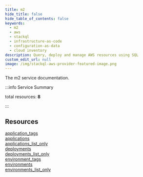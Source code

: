 ```yaml
---
title: m2
hide_title: false
hide_table_of_contents: false
keywords:
  - m2
  - aws
  - stackql
  - infrastructure-as-code
  - configuration-as-data
  - cloud inventory
description: Query, deploy and manage AWS resources using SQL
custom_edit_url: null
image: /img/stackql-aws-provider-featured-image.png
---
```


The m2 service documentation.

:::info Service Summary

<div class="row">
<div class="providerDocColumn">
<span>total resources:&nbsp;<b>8</b></span><br />
</div>
</div>

:::

## Resources
<div class="row">
<div class="providerDocColumn">
<a href="/services/m2/application_tags/">application_tags</a><br />
<a href="/services/m2/applications/">applications</a><br />
<a href="/services/m2/applications_list_only/">applications_list_only</a><br />
<a href="/services/m2/deployments/">deployments</a>
</div>
<div class="providerDocColumn">
<a href="/services/m2/deployments_list_only/">deployments_list_only</a><br />
<a href="/services/m2/environment_tags/">environment_tags</a><br />
<a href="/services/m2/environments/">environments</a><br />
<a href="/services/m2/environments_list_only/">environments_list_only</a>
</div>
</div>